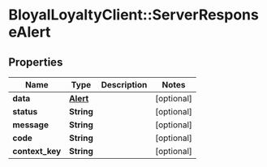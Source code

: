 # BloyalLoyaltyClient::ServerResponseAlert

## Properties
Name | Type | Description | Notes
------------ | ------------- | ------------- | -------------
**data** | [**Alert**](Alert.md) |  | [optional] 
**status** | **String** |  | [optional] 
**message** | **String** |  | [optional] 
**code** | **String** |  | [optional] 
**context_key** | **String** |  | [optional] 

